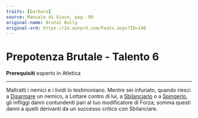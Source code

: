 ```yaml
---
traits: [barbaro]
source: Manuale di Gioco, pag. 90
original-name: Brutal Bully
original-srd: https://2e.aonprd.com/Feats.aspx?ID=146
---
```


# Prepotenza Brutale - Talento 6

**Prerequisiti** esperto in Atletica

---

Maltratti i nemici e i lividi lo testimoniano. Mentre sei infuriato, quando
riesci a [Disarmare](/azioni/abilita/disarmare) un nemico, a Lottare contro di
lui, a [Sbilanciarlo](/azioni/abilita/sbilanciare) o a
[Spingerlo](/azioni/abilita/spingere), gli infliggi danni contundenti pari al
tuo modificatore di Forza; somma questi danni a quelli derivanti da un successo
critico con Sbilanciare.
